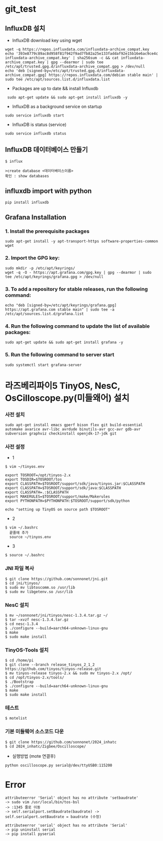 # git_test

##  InfluxDB 설치

  -  InfluxDB download key using wget

```
wget -q https://repos.influxdata.com/influxdata-archive_compat.key
echo '393e8779c89ac8d958f81f942f9ad7fb82a25e133faddaf92e15b16e6ac9ce4c influxdata-archive_compat.key' | sha256sum -c && cat influxdata-archive_compat.key | gpg --dearmor | sudo tee /etc/apt/trusted.gpg.d/influxdata-archive_compat.gpg > /dev/null
echo 'deb [signed-by=/etc/apt/trusted.gpg.d/influxdata-archive_compat.gpg] https://repos.influxdata.com/debian stable main' | sudo tee /etc/apt/sources.list.d/influxdata.list
```

  -  Packages are up to date && install Influxdb
```
 sudo apt-get update && sudo apt-get install influxdb -y
```

  -  InfluxDB as a background service on startup
```
sudo service influxdb start
```

-  InfluxDB is status (service)
```
sudo service influxdb status
```

## InfluxDB 데이터베이스 만들기
```
$ influx

>create database <데이터베이스이름>
확인 : show databases
```

## influxdb import with python
```
pip install influxdb
```

##  Grafana Installation
###  1. Install the prerequisite packages
```
sudo apt-get install -y apt-transport-https software-properties-common wget
```

###  2. Import the GPG key:
```
sudo mkdir -p /etc/apt/keyrings/
wget -q -O - https://apt.grafana.com/gpg.key | gpg --dearmor | sudo tee /etc/apt/keyrings/grafana.gpg > /dev/null
```

###  3. To add a repository for stable releases, run the following command:
```
echo "deb [signed-by=/etc/apt/keyrings/grafana.gpg] https://apt.grafana.com stable main" | sudo tee -a /etc/apt/sources.list.d/grafana.list
```

### 4. Run the following command to update the list of available packages:
```
sudo apt-get update && sudo apt-get install grafana -y

```

###  5. Run the following command to server start
```
sudo systemctl start grafana-server
```


# 라즈베리파이5 TinyOS, NesC, OsCilloscope.py(미들왜어) 설치

### 사전 설치

```
sudo apt-get install emacs gperf bison flex git build-essential automake avarice avr-libc avrdude binutils-avr gcc-avr gdb-avr subversion graphviz checkinstall openjdk-17-jdk git
```

### 사전 설정

- 1

```
$ vim ~/tinyos.env

export TOSROOT=/opt/tinyos-2.x
export TOSDIR=$TOSROOT/tos
export CLASSPATH=$TOSROOT/support/sdk/java/tinyos.jar:$CLASSPATH
export CLASSPATH=$TOSROOT/support/sdk/java:$CLASSPATH
export CLASSPATH=.:$CLASSPATH
export MAKERULES=$TOSROOT/support/make/Makerules
export PYTHONPATH=$PYTHONPATH:$TOSROOT/support/sdk/python

echo "setting up TinyOS on source path $TOSROOT"
```

- 2

```
$ vim ~/.bashrc
  끝줄에 추가
  source ~/tinyos.env
```

- 3 

```
$ source ~/.bashrc
```

### JNI 파일 복사

```
$ git clone https://github.com/sonnonet/jni.git
$ cd jni/tinyos/
$ sudo mv libtoscomm.so /usr/lib
$ sudo mv libgetenv.so /usr/lib
```

### NesC 설치

```
$ mv ~/sonnonet/jni/tinyos/nesc-1.3.4.tar.gz ~/
$ tar –xvzf nesc-1.3.4.tar.gz
$ cd nesc-1.3.4
$ ./configure --build=aarch64-unknown-linux-gnu
$ make
$ sudo make install
```

### TinyOS-Tools 설치

```
$ cd /home/pi
$ git clone --branch release_tinyos_2_1_2 https://github.com/tinyos/tinyos-release.git
$ mv tinyos-release tinyos-2.x && sudo mv tinyos-2.x /opt/
$ cd /opt/tinyos-2.x/tools/
$ ./Bootstrap
$ ./configure --build=aarch64-unknown-linux-gnu
$ make
$ sudo make install
```

### 테스트

```
$ motelist
```

### 기본 미들웨어 소스코드 다운

```
$ git clone https://github.com/sonnonet/2024_inhatc
$ cd 2024_inhatc/Zigbee/Oscilloscope/
```

- 실행방법 (mote 연결후)

```
python oscilloscope.py serial@/dev/ttyUSB0:115200
```

# Error
```
attributeerror 'Serial' object has no attribute 'setbaudrate'
-> sudo vim /usr/local/bin/tos-bsl
-> :1345 줄로 이동
-> self.serialport.setBaudrate(baudrate) -> self.serialport.setBaudrate = baudrate (수정)
```

```
attributeerror 'serial' object has no attribute 'Serial'
-> pip uninstall serial
-> pip install pyserial
```
